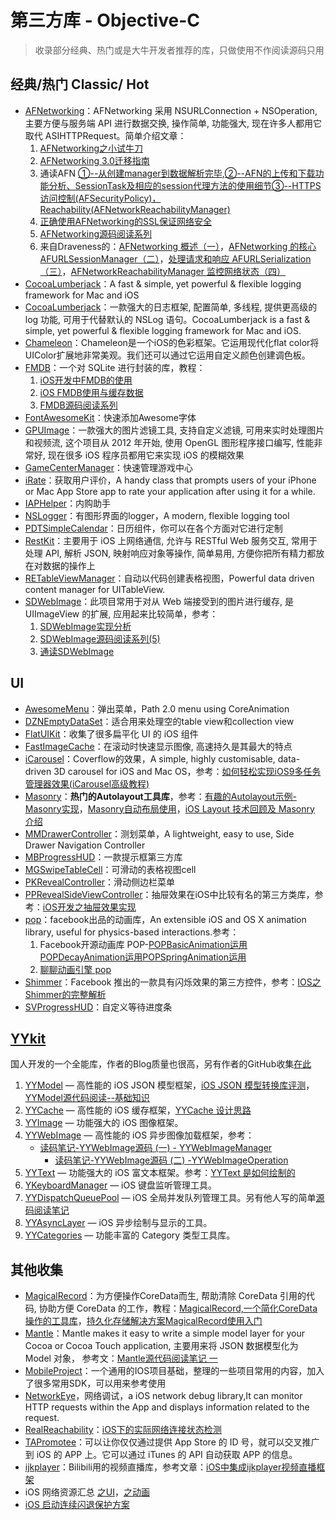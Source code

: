 # 第三方库 - Objective-C
> 收录部分经典、热门或是大牛开发者推荐的库，只做使用不作阅读源码只用

## 经典/热门 Classic/ Hot
- [AFNetworking][1]：AFNetworking 采用 NSURLConnection + NSOperation, 主要方便与服务端 API 进行数据交换, 操作简单, 功能强大, 现在许多人都用它取代 ASIHTTPRequest。简单介绍文章：
	1. [AFNetworking之小试牛刀][2]
	2. [AFNetworking 3.0迁移指南][3]
	3. 通读AFN [①--从创建manager到数据解析完毕][4],[②--AFN的上传和下载功能分析、SessionTask及相应的session代理方法的使用细节][5][③--HTTPS访问控制(AFSecurityPolicy)，Reachability(AFNetworkReachabilityManager)][6]
	4. [正确使用AFNetworking的SSL保证网络安全][7]
	5. [AFNetworking源码阅读系列][8]
	6. 来自Draveness的：[AFNetworking 概述（一）][9]，[AFNetworking 的核心 AFURLSessionManager（二）][10]，[处理请求和响应 AFURLSerialization（三）][11]，[AFNetworkReachabilityManager 监控网络状态（四）][12]
- [CocoaLumberjack][13]：A fast & simple, yet powerful & flexible logging framework for Mac and iOS
- [CocoaLumberjack][14]：一款强大的日志框架, 配置简单, 多线程, 提供更高级的 log 功能, 可用于代替默认的 NSLog 语句。CocoaLumberjack is a fast & simple, yet powerful & flexible logging framework for Mac and iOS.
- [Chameleon][15]：Chameleon是一个iOS的色彩框架。它运用现代化flat color将UIColor扩展地非常美观。我们还可以通过它运用自定义颜色创建调色板。
- [FMDB][16]：一个对 SQLite 进行封装的库，教程：
	1. [iOS开发中FMDB的使用][17]
	2. [iOS FMDB使用与缓存数据][18]
	3. [FMDB源码阅读系列][19]
- [FontAwesomeKit][20]：快速添加Awesome字体
- [GPUImage][21]：一款强大的图片滤镜工具, 支持自定义滤镜, 可用来实时处理图片和视频流, 这个项目从 2012 年开始, 使用 OpenGL 图形程序接口编写, 性能非常好, 现在很多 iOS 程序员都用它来实现 iOS 的模糊效果
- [GameCenterManager][22]：快速管理游戏中心
- [iRate][23]：获取用户评价，A handy class that prompts users of your iPhone or Mac App Store app to rate your application after using it for a while. 
- [IAPHelper][24]：内购助手
- [NSLogger][25]：有图形界面的logger，A modern, flexible logging tool
- [PDTSimpleCalendar][26]：日历组件，你可以在各个方面对它进行定制
- [RestKit][27]：主要用于 iOS 上网络通信, 允许与 RESTful Web 服务交互, 常用于处理 API, 解析 JSON, 映射响应对象等操作, 简单易用, 方便你把所有精力都放在对数据的操作上
- [RETableViewManager][28]：自动以代码创建表格视图，Powerful data driven content manager for UITableView.
- [SDWebImage][29]：此项目常用于对从 Web 端接受到的图片进行缓存, 是 UIImageView 的扩展, 应用起来比较简单，参考：
	1. [SDWebImage实现分析][30]
	2. [SDWebImage源码阅读系列(5)][31]
	3. [通读SDWebImage][32]

## UI
- [AwesomeMenu][33]：弹出菜单，Path 2.0 menu using CoreAnimation
- [DZNEmptyDataSet][34]：适合用来处理空的table view和collection view
- [FlatUIKit][35]：收集了很多扁平化 UI 的 iOS 组件
- [FastImageCache][36]：在滚动时快速显示图像, 高速持久是其最大的特点
- [iCarousel][37]：Coverflow的效果，A simple, highly customisable, data-driven 3D carousel for iOS and Mac OS，参考：[如何轻松实现iOS9多任务管理器效果(iCarousel高级教程)][38]
- [Masonry][39]：**热门的Autolayout工具库**，参考：[有趣的Autolayout示例-Masonry实现][40]，[Masonry自动布局使用][41]，[iOS Layout 技术回顾及 Masonry 介绍][42]
- [MMDrawerController][43]：测划菜单，A lightweight, easy to use, Side Drawer Navigation Controller
- [MBProgressHUD][44]：一款提示框第三方库
- [MGSwipeTableCell][45]：可滑动的表格视图cell
- [PKRevealController][46]：滑动侧边栏菜单
- [PPRevealSideViewController][47]：抽屉效果在iOS中比较有名的第三方类库，参考：[iOS开发之抽屉效果实现][48]
- [pop][49]：facebook出品的动画库，An extensible iOS and OS X animation library, useful for physics-based interactions.参考：
	1. Facebook开源动画库 POP-[POPBasicAnimation运用][50][POPDecayAnimation运用][51][POPSpringAnimation运用][52]
	2. [聊聊动画引擎 pop][53]
- [Shimmer][54]：Facebook 推出的一款具有闪烁效果的第三方控件，参考：[IOS之Shimmer的完整解析][55]
- [SVProgressHUD][56]：自定义等待进度条


## [YYkit][57]
国人开发的一个全能库，作者的Blog质量也很高，另有作者的GitHub收集[在此][58]
1. [YYModel][59] — 高性能的 iOS JSON 模型框架，[iOS JSON 模型转换库评测][60]，[YYModel源代码阅读--基础知识][61]
2. [YYCache][62] — 高性能的 iOS 缓存框架，[YYCache 设计思路][63]
3. [YYImage][64] — 功能强大的 iOS 图像框架。
4. [YYWebImage][65] — 高性能的 iOS 异步图像加载框架，参考：
	- [读码笔记-YYWebImage源码 (一) - YYWebImageManager][66]
		- [读码笔记-YYWebImage源码 (二) -YYWebImageOperation][67]
5. [YYText][68] — 功能强大的 iOS 富文本框架。参考：[YYText 是如何绘制的][69]
6. [YKeyboardManager][70] — iOS 键盘监听管理工具。
7. [YYDispatchQueuePool][71] — iOS 全局并发队列管理工具。另有他人写的简单[源码阅读笔记][72]
8. [YYAsyncLayer][73] — iOS 异步绘制与显示的工具。
9. [YYCategories][74] — 功能丰富的 Category 类型工具库。


## 其他收集
- [MagicalRecord][75]：为方便操作CoreData而生, 帮助清除 CoreData 引用的代码, 协助方便 CoreData 的工作，教程：[MagicalRecord,一个简化CoreData操作的工具库][76]，[持久化存储解决方案MagicalRecord使用入门][77]
- [Mantle][78]：Mantle makes it easy to write a simple model layer for your Cocoa or Cocoa Touch application, 主要用来将 JSON 数据模型化为 Model 对象， 参考文：[Mantle源代码阅读笔记 一][79]
- [MobileProject][80]：一个通用的IOS项目基础，整理的一些项目常用的内容，加入了很多常用SDK，可以用来参考使用
- [NetworkEye][81]，网络调试，a iOS network debug library,It can monitor HTTP requests within the App and displays information related to the request.
- [RealReachability][82]：[iOS下的实际网络连接状态检测][83]
- [TAPromotee][84]：可以让你仅仅通过提供 App Store 的 ID 号，就可以交叉推广到 iOS 的 APP 上。它可以通过 iTunes 的 API 自动获取 APP 的信息。
- [ijkplayer][85]：Bilibili用的视频直播库，参考文章：[iOS中集成ijkplayer视频直播框架][86]
- iOS 网络资源汇总 [之UI][87]，[之动画][88]
- [iOS 启动连续闪退保护方案][89]

[1]:	https://github.com/AFNetworking/AFNetworking "AFNetworking"
[2]:	http://www.jianshu.com/p/8cc137ac26f0 "AFNetworking之小试牛刀"
[3]:	http://www.jianshu.com/p/047463a7ce9b "AFNetworking 3.0迁移指南"
[4]:	http://www.cnblogs.com/Mike-zh/p/5167017.html "通读AFN①--从创建manager到数据解析完毕"
[5]:	http://www.cnblogs.com/Mike-zh/p/5172389.html "通读AFN②--AFN的上传和下载功能分析、SessionTask及相应的session代理方法的使用细节"
[6]:	http://www.cnblogs.com/Mike-zh/p/5174238.html "通读AFN③--HTTPS访问控制(AFSecurityPolicy)，Reachability(AFNetworkReachabilityManager)"
[7]:	http://www.jianshu.com/p/4102b817ff2f "正确使用AFNetworking的SSL保证网络安全"
[8]:	http://www.cnblogs.com/polobymulberry/category/785705.html "AFNetworking源码阅读系列"
[9]:	http://draveness.me/afnetworking1/ "AFNetworking 概述（一）"
[10]:	http://draveness.me/afnetworking2/ "AFNetworking 的核心 AFURLSessionManager（二）"
[11]:	http://draveness.me/afnetworking3/ "处理请求和响应 AFURLSerialization（三）"
[12]:	http://draveness.me/afnetworking4/ "AFNetworkReachabilityManager 监控网络状态（四）"
[13]:	https://github.com/CocoaLumberjack/CocoaLumberjack "CocoaLumberjack"
[14]:	https://github.com/CocoaLumberjack/CocoaLumberjack "CocoaLumberjack"
[15]:	https://github.com/ViccAlexander/Chameleon "Chameleon"
[16]:	https://github.com/ccgus/fmdb "FMDB"
[17]:	http://www.cnblogs.com/jerehedu/p/5025950.html "iOS开发中FMDB的使用"
[18]:	http://www.jianshu.com/p/968c381cb7d7 "iOS FMDB使用与缓存数据"
[19]:	http://www.cnblogs.com/polobymulberry/category/789988.html "FMDB源码阅读系列(2)"
[20]:	https://github.com/PrideChung/FontAwesomeKit "FontAwesomeKit"
[21]:	https://github.com/BradLarson/GPUImage "GPUImage"
[22]:	https://github.com/nihalahmed/GameCenterManager "GameCenterManager"
[23]:	https://github.com/nicklockwood/iRate "iRate"
[24]:	https://github.com/saturngod/IAPHelper "IAPHelper"
[25]:	https://github.com/fpillet/NSLogger "NSLogger"
[26]:	https://github.com/jivesoftware/PDTSimpleCalendar "PDTSimpleCalendar"
[27]:	https://github.com/RestKit/RestKit "RestKit"
[28]:	https://github.com/romaonthego/RETableViewManager "RETableViewManager"
[29]:	https://github.com/rs/SDWebImage "SDWebImage"
[30]:	http://southpeak.github.io/blog/2015/02/07/sourcecode-sdwebimage/ "SDWebImage实现分析"
[31]:	http://www.cnblogs.com/polobymulberry/category/785704.html "SDWebImage源码阅读系列(5)"
[32]:	http://zzk.cnblogs.com/s?w=blog:Mike-zh%20%E9%80%9A%E8%AF%BBSDWebImage "通读SDWebImage"
[33]:	https://github.com/levey/AwesomeMenu "AwesomeMenu"
[34]:	https://github.com/dzenbot/DZNEmptyDataSet "DZNEmptyDataSet"
[35]:	https://github.com/Grouper/FlatUIKit "FlatUIKit"
[36]:	https://github.com/path/FastImageCache "FastImageCache"
[37]:	https://github.com/nicklockwood/iCarousel "iCarousel"
[38]:	http://www.cnblogs.com/jgCho/p/5275408.html "如何轻松实现iOS9多任务管理器效果(iCarousel高级教程)"
[39]:	https://github.com/SnapKit/Masonry "Masonry"
[40]:	http://tutuge.me/2015/05/23/autolayout-example-with-masonry/ "有趣的Autolayout示例-Masonry实现"
[41]:	http://www.cnblogs.com/salam/p/5054474.html "Masonry自动布局使用"
[42]:	http://www.taijicoder.com/2015/12/12/iOS-Layout-and-Masnory/ "iOS Layout 技术回顾及 Masonry 介绍"
[43]:	https://github.com/mutualmobile/MMDrawerController "MMDrawerController"
[44]:	https://github.com/jdg/MBProgressHUD "MBProgressHUD"
[45]:	https://github.com/MortimerGoro/MGSwipeTableCell "MGSwipeTableCell"
[46]:	https://github.com/pkluz/PKRevealController "PKRevealController"
[47]:	https://github.com/ipup/PPRevealSideViewController "PPRevealSideViewController"
[48]:	http://ios.jobbole.com/83402/ "iOS开发之抽屉效果实现"
[49]:	https://github.com/facebook/pop "pop"
[50]:	http://www.cnblogs.com/wujy/p/5191220.html "Facebook开源动画库 POP-POPBasicAnimation运用"
[51]:	http://www.cnblogs.com/wujy/p/5194029.html "Facebook开源动画库 POP-POPDecayAnimation运用"
[52]:	http://www.cnblogs.com/wujy/p/5191521.html "Facebook开源动画库 POP-POPSpringAnimation运用"
[53]:	http://ios.jobbole.com/84717/
[54]:	https://github.com/facebook/Shimmer "Shimmer"
[55]:	http://www.jianshu.com/p/3c58af1a2460 "IOS之Shimmer的完整解析"
[56]:	https://github.com/TransitApp/SVProgressHUD "SVProgressHUD"
[57]:	https://github.com/ibireme/YYKit
[58]:	http://github.ibireme.com/github/list/ios/#
[59]:	https://github.com/ibireme/YYModel
[60]:	http://blog.ibireme.com/2015/10/23/ios_model_framework_benchmark/ "iOS JSON 模型转换库评测"
[61]:	http://www.jianshu.com/p/198af7042b2d "YYModel源代码阅读--基础知识"
[62]:	https://github.com/ibireme/YYCache
[63]:	http://blog.ibireme.com/2015/10/26/yycache/ "YYCache 设计思路"
[64]:	https://github.com/ibireme/YYImage
[65]:	https://github.com/ibireme/YYWebImage
[66]:	http://huangshaohua.cn/2015/12/29/du-ma-bi-ji-yywebimageyuan-ma/ "读码笔记-YYWebImage源码 (一) - YYWebImageManager"
[67]:	http://huangshaohua.cn/2016/01/02/du-ma-bi-ji-yywebimageyuan-ma-er-yywebimageoperation/ "读码笔记-YYWebImage源码 (二) -YYWebImageOperation"
[68]:	https://github.com/ibireme/YYText
[69]:	https://github.com/lzwjava/OpenSourceNotes "OpenSourceNotes"
[70]:	https://github.com/ibireme/YYKeyboardManager "YYKeyboardManager"
[71]:	https://github.com/ibireme/YYDispatchQueuePool "YYDispatchQueuePool"
[72]:	http://kittenyang.com/yydispatchqueuepool-learning-note/ "YYDispatchQueuePool 源码阅读笔记"
[73]:	https://github.com/ibireme/YYAsyncLayer "YYAsyncLayer"
[74]:	https://github.com/ibireme/YYCategories
[75]:	https://github.com/magicalpanda/MagicalRecord "MagicalRecord"
[76]:	http://segmentfault.com/a/1190000004132110 "MagicalRecord,一个简化CoreData操作的工具库"
[77]:	http://www.cocoachina.com/ios/20151214/14649.html
[78]:	https://github.com/Mantle/Mantle "Mantle"
[79]:	http://blog.csdn.net/colorapp/article/details/50277317 "Mantle源代码阅读笔记 一"
[80]:	https://github.com/wujunyang/MobileProject "MobileProject"
[81]:	https://github.com/coderyi/NetworkEye "NetworkEye"
[82]:	https://github.com/dustturtle/RealReachability "RealReachability"
[83]:	http://www.cocoachina.com/ios/20160224/15407.html
[84]:	https://github.com/JanC/TAPromotee "TAPromotee"
[85]:	https://github.com/Bilibili/ijkplayer "ijkplayer"
[86]:	http://www.jianshu.com/p/1f06b27b3ac0 "iOS中集成ijkplayer视频直播框架"
[87]:	http://www.jianshu.com/p/2ba717122951 "iOS 网络资源汇总之UI"
[88]:	http://www.jianshu.com/p/91b5cfad5d89 "iOS 网络资源汇总之动画"
[89]:	http://wereadteam.github.io/2016/05/23/GYBootingProtection/